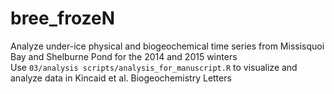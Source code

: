 # bree_frozeN

Analyze under-ice physical and biogeochemical time series from Missisquoi Bay and Shelburne Pond for the 2014 and 2015 winters <br />
Use ```03/analysis scripts/analysis_for_manuscript.R``` to visualize and analyze data in Kincaid et al. Biogeochemistry Letters
